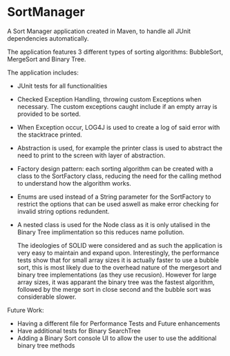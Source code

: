 # SortManager

A Sort Manager application created in Maven, to handle all JUnit dependencies automatically.

The application features 3 different types of sorting algorithms: BubbleSort, MergeSort and Binary Tree.

The application includes:
- JUnit tests for all functionalities

- Checked Exception Handling, throwing custom Exceptions when necessary. The custom exceptions caught include if an empty array is provided to be sorted.

- When Exception occur, LOG4J is used to create a log of said error with the stacktrace printed.

- Abstraction is used, for example the printer class is used to abstract the need to print to the screen
  with layer of abstraction.

- Factory design pattern: each sorting algorithm can be created with a class to the SortFactory class,
  reducing the need for the calling method to understand how the algorithm works.

- Enums are used instead of a String parameter for the SortFactory to restrict the options that can be used
  aswell as make error checking for invalid string options redundent.

- A nested class is used for the Node class as it is only utalised in the Binary Tree implimentation so this reduces
  name pollution. 
  
  The ideologies of SOLID were considered and as such the application is very easy to maintain and expand upon. Interestingly, the performance tests show that for small array sizes it is actually faster to use a bubble sort, this is most likely due to the overhead nature of the mergesort and binary tree implementations (as they use recusion). However for large array sizes, it was apparant the binary tree was the fastest algorithm, followed by the merge sort in close second and the bubble sort was considerable slower.

Future Work:
* Having a different file for Performance Tests and Future enhancements
* Have additional tests for Binary SearchTree
* Adding a Binary Sort console UI to allow the user to use the additional binary tree methods
